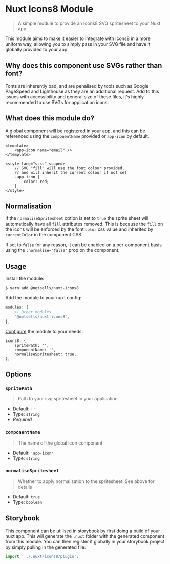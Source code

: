 # Nuxt Icons8 Module

> A simple module to provide an Icons8 SVG spritesheet to your Nuxt app

This module aims to make it easier to integrate with Icons8 in a more uniform way, allowing you to simply pass in your SVG file and have it globally provided to your app.

## Why does this component use SVGs rather than font?

Fonts are inherently bad, and are penalised by tools such as Google PageSpeed and Lighthouse as they are an additional request. Add to this issues with accessibility and general size of these files, it's highly recommended to use SVGs for application icons.

## What does this module do?

A global component will be registered in your app, and this can be referenced using the `componentName` provided or `app-icon` by default.

```vue
<template>
    <app-icon name="email" />
</template>

<style lang="scss" scoped>
    // SVG "fill" will use the font colour provided, 
    // and will inherit the current colour if not set
    .app-icon {
        color: red;
    }
</style>
```

## Normalisation

If the `normaliseSpritesheet` option is set to `true` the sprite sheet will automatically have all `fill` attributes removed. This is because the `fill` on the icons will be enforced by the font `color` css value and inherited by `currentColor` in the component CSS.

If set to `false` for any reason, it can be enabled on a per-component basis using the `:normalise="false"` prop on the component.

## Usage

Install the module:

```bash
$ yarn add @netsells/nuxt-icons8
```

Add the module to your nuxt config:

```js
modules: {
    // Other modules
    '@netsells/nuxt-icons8',
}, 
```

[Configure](#options) the module to your needs:

```
icons8: {
    spritePath: '',
    componentName: '',
    normaliseSpritesheet: true,
},
```

## Options

### `spritePath`
> Path to your svg spritesheet in your application

* Default: `''`
* Type: `string`
* *Required*

### `componentName`
> The name of the global icon component

* Default: `'app-icon'`
* Type: `string`

### `normaliseSpritesheet`
> Whether to apply normalisation to the spritesheet. See above for details 

* Default: `true`
* Type: `boolean`

## Storybook

This component can be utilised in storybook by first doing a build of your nuxt app. This will generate the `.nuxt` folder with the generated component from this module. You can then register it globally in your storybook project by simply pulling in the generated file:

```js
import '../.nuxt/icons8/plugin';
```
